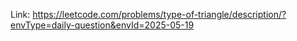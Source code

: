 Link: https://leetcode.com/problems/type-of-triangle/description/?envType=daily-question&envId=2025-05-19